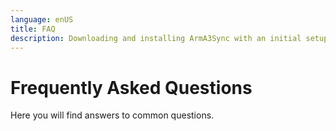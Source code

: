 ```yaml
---
language: enUS
title: FAQ
description: Downloading and installing ArmA3Sync with an initial setup procedure.
---
```


# Frequently Asked Questions

Here you will find answers to common questions.